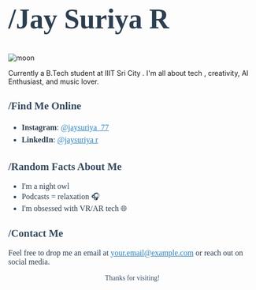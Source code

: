 <h1 style="font-family: Georgia, serif; ;font-size: 56px; color: #2c3e50;">/Jay Suriya R</h1>




![moon](https://github.com/user-attachments/assets/8cb504d2-e601-4406-906f-685fd8aff23e)

Currently a B.Tech student at IIIT Sri City . I'm all about tech , creativity, AI Enthusiast, and music lover. 

</p>


<h2 style="font-family: Georgia, serif; color: #34495e;">/Find Me Online </h2>
<ul style="font-family: Georgia, serif; font-size: 16px; color: #2c3e50; line-height: 1.6;">
  <li><strong>Instagram</strong>: <a href="https://instagram.com/jaysuriya_77" style="color: #2980b9;">@jaysuriya_77</a></li>
  <li><strong>LinkedIn</strong>: <a href="https://linkedin.com/in/jaysuriya r" style="color: #2980b9;">@jaysuriya r</a></li>
</ul>

<h2 style="font-family: Georgia, serif; color: #34495e;">/Random Facts About Me </h2>
<ul style="font-family: Georgia, serif; font-size: 16px; color: #2c3e50;">
  <li>I'm a night owl 🌙</li>
  <li>Podcasts = relaxation 🎧</li>
  <li>I'm obsessed with VR/AR tech 🌐</li>
</ul>

<h2 style="font-family: Georgia, serif; color: #34495e;">/Contact Me </h2>
<p style="font-family: Georgia, serif; font-size: 16px; color: #2c3e50;">
Feel free to drop me an email at <a href="mailto:your.email@example.com" style="color: #2980b9;">your.email@example.com</a> or reach out on social media.
</p>

<p style="font-family: Georgia, serif; text-align: center; color: #34495e;">Thanks for visiting!</p>
